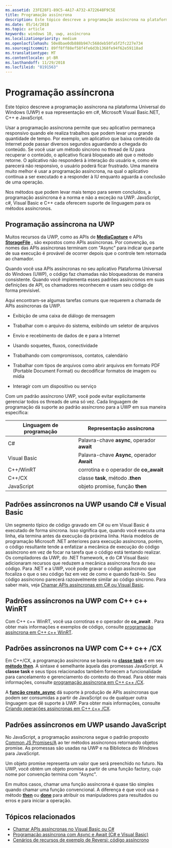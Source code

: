 ```yaml
---
ms.assetid: 23FE28F1-89C5-4A17-A732-A722648F9C5E
title: Programação assíncrona
description: Este tópico descreve a programação assíncrona na plataforma Universal do Windows (UWP) e sua representação em c#, Microsoft Visual Basic.NET, C++ e JavaScript.
ms.date: 05/14/2018
ms.topic: article
keywords: windows 10, uwp, assíncrona
ms.localizationpriority: medium
ms.openlocfilehash: 50e8bae0db888b947c568deb50fa5f2fc227e734
ms.sourcegitcommit: 89ff8ff88ef58f4fe6d3b1368fe94f62e59118ad
ms.translationtype: MT
ms.contentlocale: pt-BR
ms.lasthandoff: 11/29/2018
ms.locfileid: "8191563"
---
```

# <a name="asynchronous-programming"></a>Programação assíncrona
Este tópico descreve a programação assíncrona na plataforma Universal do Windows (UWP) e sua representação em c#, Microsoft Visual Basic.NET, C++ e JavaScript.

Usar a programação assíncrona permite que seu aplicativo permaneça responsivo quando ele realiza trabalhos que podem levar uma grande quantidade de tempo. Por exemplo, um aplicativo que baixa conteúdo da Internet pode passar diversos segundos aguardando a chegada do conteúdo. Se você usar um método síncrono no thread de IU para recuperar o conteúdo, o aplicativo ficará bloqueado até que o método retorne. O aplicativo não responderá à interação do usuário e, como ele parecerá não responsivo, o usuário poderá ficar frustrado. Uma maneira muito melhor é usar a programação assíncrona, na qual o aplicativo continua a ser executado e a responder à IU enquanto aguarda a conclusão de uma operação.

Nos métodos que podem levar mais tempo para serem concluídos, a programação assíncrona é a norma e não a exceção na UWP. JavaScript, c#, Visual Basic e C++ cada oferecem suporte de linguagem para os métodos assíncronos.

## <a name="asynchronous-programming-in-the-uwp"></a>Programação assíncrona na UWP
Muitos recursos da UWP, como as APIs de [**MediaCapture**](https://msdn.microsoft.com/library/windows/apps/BR241124) e APIs [**StorageFile**](https://msdn.microsoft.com/library/windows/apps/BR227171) , são expostos como APIs assíncronas. Por convenção, os nomes das APIs assíncronas terminam com "Async" para indicar que parte de sua execução é provável de ocorrer depois que o controle tem retornada ao chamador.

Quando você usa APIs assíncronas no seu aplicativo Plataforma Universal do Windows (UWP), o código faz chamadas não bloqueadoras de maneira consistente. Quando você implementa esses padrões assíncronos em suas definições de API, os chamadores reconhecem e usam seu código de forma previsível.

Aqui encontram-se algumas tarefas comuns que requerem a chamada de APIs assíncronas da UWP.

-   Exibição de uma caixa de diálogo de mensagem

-   Trabalhar com o arquivo do sistema, exibindo um seletor de arquivos

-   Envio e recebimento de dados de e para a Internet

-   Usando soquetes, fluxos, conectividade

-   Trabalhando com compromissos, contatos, calendário

-   Trabalhar com tipos de arquivos como abrir arquivos em formato PDF (Portable Document Format) ou decodificar formatos de imagem ou mídia

-   Interagir com um dispositivo ou serviço

Com um padrão assíncrono UWP, você pode evitar explicitamente gerenciar todos os threads de uma só vez. Cada linguagem de programação dá suporte ao padrão assíncrono para a UWP em sua maneira específica:

| Linguagem de programação | Representação assíncrona           |
|----------------------|---------------------------------------|
| C#                   | Palavra-chave **async**, operador **await** |
| Visual Basic         | Palavra-chave **Async**, operador **Await** |
| C++/WinRT            | corrotina e o operador de **co_await**  |
| C++/CX               | classe **task**, método **.then**      |
| JavaScript           | objeto promise, função **then**     |

## <a name="asynchronous-patterns-in-uwp-using-c-and-visual-basic"></a>Padrões assíncronos na UWP usando C# e Visual Basic
Um segmento típico de código gravado em C# ou em Visual Basic é executado de forma síncrona. Isso significa que, quando você executa uma linha, ela termina antes da execução da próxima linha. Havia modelos de programação Microsoft .NET anteriores para execução assíncrona, porém, o código resultante tende a enfatizar a mecânica de execução do código assíncrono em vez de focar na tarefa que o código está tentando realizar. Os compiladores da UWP, do .NET framework, e do C# Visual Basic adicionaram recursos que reduzem a mecânica assíncrona fora do seu código. Para .NET e a UWP, você pode gravar o código assíncrono que focaliza o que o seu código faz em vez de como e quando fazê-lo. Seu código assíncrono parecerá razoavelmente similar ao código síncrono. Para saber mais, veja [Chamar APIs assíncronas em C# ou Visual Basic](call-asynchronous-apis-in-csharp-or-visual-basic.md).

## <a name="asynchronous-patterns-in-uwp-with-cwinrt"></a>Padrões assíncronos na UWP com C++ c++ WinRT
Com C++ c++ WinRT, você usa corrotinas e o operador de **co_await** . Para obter mais informações e exemplos de código, consulte [programação assíncrona em C++ c++ WinRT](../cpp-and-winrt-apis/concurrency.md).

## <a name="asynchronous-patterns-in-uwp-with-ccx"></a>Padrões assíncronos na UWP com C++ c++ /CX
Em C++/CX, a programação assíncrona se baseia na [**classe task**](https://msdn.microsoft.com/library/windows/apps/xaml/hh750113.aspx) e em seu [**método then**](https://msdn.microsoft.com/library/windows/apps/xaml/hh750044.aspx). A sintaxe é semelhante àquela das promessas JavaScript. A **classe task** e seus tipos relacionados também fornecem a funcionalidade para cancelamento e gerenciamento do contexto do thread. Para obter mais informações, consulte [programação assíncrona em C++ c++ /CX](asynchronous-programming-in-cpp-universal-windows-platform-apps.md).

A [**função create\_async**](https://msdn.microsoft.com/library/windows/apps/xaml/hh750102.aspx) dá suporte à produção de APIs assíncronas que podem ser consumidas a partir de JavaScript ou de qualquer outra linguagem que dê suporte à UWP. Para obter mais informações, consulte [Criando operações assíncronas em C++ c++ /CX](https://msdn.microsoft.com/library/windows/apps/xaml/hh750082.aspx).

## <a name="asynchronous-patterns-in-uwp-using-javascript"></a>Padrões assíncronos em UWP usando JavaScript
No JavaScript, a programação assíncrona segue o padrão proposto [Common JS Promises/A](http://wiki.commonjs.org/wiki/Promises/A) ao ter métodos assíncronos retornando objetos promise. As promessas são usadas na UWP e na Biblioteca do Windows para JavaScript.

Um objeto promise representa um valor que será preenchido no futuro. Na UWP, você obtém um objeto promise a partir de uma função factory, cujo nome por convenção termina com "Async".

Em muitos casos, chamar uma função assíncrona é quase tão simples quando chamar uma função convencional. A diferença é que você usa o método [**then**](https://msdn.microsoft.com/library/windows/apps/BR229728) ou [**done**](https://msdn.microsoft.com/library/windows/apps/Hh701079) para atribuir os manipuladores para resultados ou erros e para iniciar a operação.

## <a name="related-topics"></a>Tópicos relacionados
* [Chamar APIs assíncronas no Visual Basic ou C#](call-asynchronous-apis-in-csharp-or-visual-basic.md)
* [Programação assíncrona com Async e Await (C# e Visual Basic)](http://msdn.microsoft.com/library/hh191443(vs.110).aspx)
* [Cenários de recursos de exemplo de Reversi: código assíncrono](https://msdn.microsoft.com/library/windows/apps/xaml/jj712233.aspx#async)
